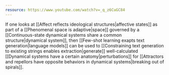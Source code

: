 ```yaml
---
resource: https://www.youtube.com/watch?v=_q_z6CuGC84
---
```


If one looks at [[Affect reflects ideological structures|affective states]] as part of a [[Phenomenal space is adaptive|space]] governed by a [[Continuous-state dynamical systems share a common structure|dynamical system]], then [[Few-shot learning exapts text generation|language models]] can be used to [[Constraining text generation to existing strings enables extraction|generate]] well-calculated [[Dynamical systems have a certain anatomy|perturbations]] for [[Attractors and repellors have opposite behaviors in dynamical systems|breaking out of spirals]].